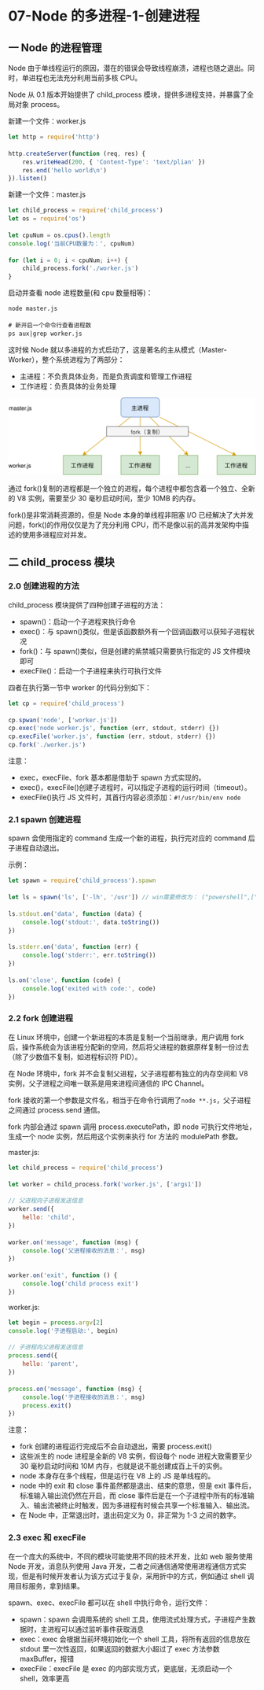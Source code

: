 # 07-Node 的多进程-1-创建进程

## 一 Node 的进程管理

Node 由于单线程运行的原因，潜在的错误会导致线程崩溃，进程也随之退出。同时，单进程也无法充分利用当前多核 CPU。

Node 从 0.1 版本开始提供了 child_process 模块，提供多进程支持，并暴露了全局对象 process。

新建一个文件：worker.js

```js
let http = require('http')

http.createServer(function (req, res) {
    res.writeHead(200, { 'Content-Type': 'text/plian' })
    res.end('hello world\n')
}).listen()
```

新建一个文件：master.js

```js
let child_process = require('child_process')
let os = require('os')

let cpuNum = os.cpus().length
console.log('当前CPU数量为：', cpuNum)

for (let i = 0; i < cpuNum; i++) {
    child_process.fork('./worker.js')
}
```

启动并查看 node 进程数量(和 cpu 数量相等)：

```txt
node master.js

# 新开启一个命令行查看进程数
ps aux|grep worker.js
```

这时候 Node 就以多进程的方式启动了，这是著名的主从模式（Master-Worker），整个系统进程为了两部分：

-   主进程：不负责具体业务，而是负责调度和管理工作进程
-   工作进程：负责具体的业务处理

![工作进程](../images/node/process-01.svg)

通过 fork()复制的进程都是一个独立的进程，每个进程中都包含着一个独立、全新的 V8 实例，需要至少 30 毫秒启动时间，至少 10MB 的内存。

fork()是非常消耗资源的，但是 Node 本身的单线程非阻塞 I/O 已经解决了大并发问题，fork()的作用仅仅是为了充分利用 CPU，而不是像以前的高并发架构中描述的使用多进程应对并发。

## 二 child_process 模块

### 2.0 创建进程的方法

child_process 模块提供了四种创建子进程的方法：

-   spawn()：启动一个子进程来执行命令
-   exec()：与 spawn()类似，但是该函数额外有一个回调函数可以获知子进程状况
-   fork()：与 spawn()类似，但是创建的紫禁城只需要执行指定的 JS 文件模块即可
-   execFile()：启动一个子进程来执行可执行文件

四者在执行第一节中 worker 的代码分别如下：

```js
let cp = require('child_process')

cp.spwan('node', ['worker.js'])
cp.exec('node worker.js', function (err, stdout, stderr) {})
cp.execFile('worker.js', function (err, stdout, stderr) {})
cp.fork('./worker.js')
```

注意：

-   exec，execFile、fork 基本都是借助于 spawn 方式实现的。
-   exec()，execFile()创建子进程时，可以指定子进程的运行时间（timeout）。
-   execFile()执行 JS 文件时，其首行内容必须添加：`#!/usr/bin/env node`

### 2.1 spawn 创建进程

spawn 会使用指定的 command 生成一个新的进程，执行完对应的 command 后子进程自动退出。

示例：

```js
let spawn = require('child_process').spawn

let ls = spawn('ls', ['-lh', '/usr']) // win需要修改为： ("powershell",["dir"])

ls.stdout.on('data', function (data) {
    console.log('stdout:', data.toString())
})

ls.stderr.on('data', function (err) {
    console.log('stderr:', err.toString())
})

ls.on('close', function (code) {
    console.log('exited with code:', code)
})
```

### 2.2 fork 创建进程

在 Linux 环境中，创建一个新进程的本质是复制一个当前继承，用户调用 fork 后，操作系统会为该进程分配新的空间，然后将父进程的数据原样复制一份过去（除了少数值不复制，如进程标识符 PID）。

在 Node 环境中，fork 并不会复制父进程，父子进程都有独立的内存空间和 V8 实例，父子进程之间唯一联系是用来进程间通信的 IPC Channel。

fork 接收的第一个参数是文件名，相当于在命令行调用了`node **.js`，父子进程之间通过 process.send 通信。

fork 内部会通过 spawn 调用 process.executePath，即 node 可执行文件地址，生成一个 node 实例，然后用这个实例来执行 for 方法的 modulePath 参数。

master.js:

```js
let child_process = require('child_process')

let worker = child_process.fork('worker.js', ['args1'])

// 父进程向子进程发送信息
worker.send({
    hello: 'child',
})

worker.on('message', function (msg) {
    console.log('父进程接收的消息：', msg)
})

worker.on('exit', function () {
    console.log('child process exit')
})
```

worker.js:

```js
let begin = process.argv[2]
console.log('子进程启动:', begin)

// 子进程向父进程发送信息
process.send({
    hello: 'parent',
})

process.on('message', function (msg) {
    console.log('子进程接收的消息：', msg)
    process.exit()
})
```

注意：

-   fork 创建的进程运行完成后不会自动退出，需要 process.exit()
-   这些派生的 node 进程是全新的 V8 实例，假设每个 node 进程大致需要至少 30 毫秒启动时间和 10M 内存，也就是说不能创建成百上千的实例。
-   node 本身存在多个线程，但是运行在 V8 上的 JS 是单线程的。
-   node 中的 exit 和 close 事件虽然都是退出、结束的意思，但是 exit 事件后，标准输入输出流仍然在开启，而 close 事件后是在一个子进程中所有的标准输入、输出流被终止时触发，因为多进程有时候会共享一个标准输入、输出流。
-   在 Node 中，正常退出时，退出码定义为 0，非正常为 1-3 之间的数字。

### 2.3 exec 和 execFile

在一个庞大的系统中，不同的模块可能使用不同的技术开发，比如 web 服务使用 Node 开发，消息队列使用 Java 开发，二者之间通信通常使用进程通信方式实现，但是有时候开发者认为该方式过于复杂，采用折中的方式，例如通过 shell 调用目标服务，拿到结果。

spawn、exec、execFile 都可以在 shell 中执行命令，运行文件：

-   spawn：spawn 会调用系统的 shell 工具，使用流式处理方式，子进程产生数据时，主进程可以通过监听事件获取消息
-   exec：exec 会根据当前环境初始化一个 shell 工具，将所有返回的信息放在 stdout 里一次性返回，如果返回的数据大小超过了 exec 方法参数 maxBuffer，报错
-   execFile：execFile 是 exec 的内部实现方式，更底层，无须启动一个 shell，效率更高
